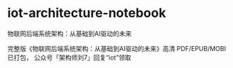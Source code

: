 # iot-architecture-notebook
物联网后端系统架构：从基础到AI驱动的未来



完整版《物联网后端系统架构：从基础到AI驱动的未来》高清 PDF/EPUB/MOBI已打包，
公众号「架构师刘7」回复“iot”领取
